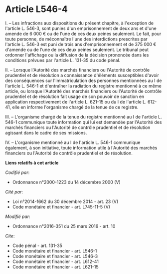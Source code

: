 # Article L546-4

I. – Les infractions aux dispositions du présent chapitre, à l'exception de l'article L. 546-3, sont punies d'un
emprisonnement de deux ans et d'une amende de 6 000 € ou de l'une de ces deux peines seulement. Le fait, pour toute personne,
de méconnaître l'une des interdictions prescrites par l'article L. 546-3 est puni de trois ans d'emprisonnement et de 375 000
€ d'amende ou de l'une de ces deux peines seulement. Le tribunal peut ordonner l'affichage ou la diffusion de la décision
prononcée dans les conditions prévues par l'article L. 131-35 du code pénal.

II. – Lorsque l'Autorité des marchés financiers ou l'Autorité de contrôle prudentiel et de résolution a connaissance
d'éléments susceptibles d'avoir des conséquences sur l'immatriculation des personnes mentionnées au I de l'article L. 546-1
et d'entraîner la radiation du registre mentionné à ce même article, ou lorsque l'Autorité des marchés financiers ou
l'Autorité de contrôle prudentiel et de résolution fait usage de son pouvoir de sanction en application respectivement de
l'article L. 621-15 ou du I de l'article L. 612-41, elle en informe l'organisme chargé de la tenue de ce registre.

III. – L'organisme chargé de la tenue du registre mentionné au I de l'article L. 546-1 communique toute information qui lui
est demandée par l'Autorité des marchés financiers ou l'Autorité de contrôle prudentiel et de résolution agissant dans le
cadre de ses missions.

IV. – L'organisme mentionné au I de l'article L. 546-1 communique également, à son initiative, toute information utile à
l'Autorité des marchés financiers ou l'Autorité de contrôle prudentiel et de résolution.

**Liens relatifs à cet article**

_Codifié par_:

  - Ordonnance n°2000-1223 du 14 décembre 2000 (V)

_Cité par_:

  - Loi n°2014-1662 du 30 décembre 2014 - art. 23 (V)
  - Code monétaire et financier - art. L745-11-5 (V)

_Modifié par_:

  - Ordonnance n°2016-351 du 25 mars 2016 - art. 10

_Cite_:

  - Code pénal - art. 131-35
  - Code monétaire et financier - art. L546-1
  - Code monétaire et financier - art. L546-3
  - Code monétaire et financier - art. L612-41
  - Code monétaire et financier - art. L621-15
